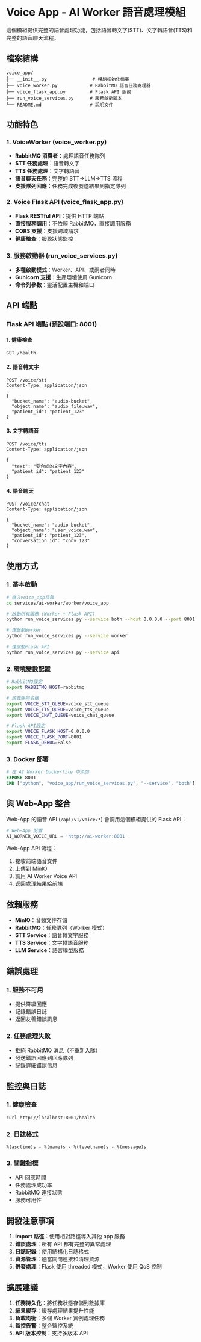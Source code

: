 # Voice App - AI Worker 語音處理模組

這個模組提供完整的語音處理功能，包括語音轉文字(STT)、文字轉語音(TTS)和完整的語音聊天流程。

## 檔案結構

```
voice_app/
├── __init__.py                 # 模組初始化檔案
├── voice_worker.py            # RabbitMQ 語音任務處理器
├── voice_flask_app.py         # Flask API 服務
├── run_voice_services.py      # 服務啟動腳本
└── README.md                  # 說明文件
```

## 功能特色

### 1. VoiceWorker (voice_worker.py)

- **RabbitMQ 消費者**：處理語音任務隊列
- **STT 任務處理**：語音轉文字
- **TTS 任務處理**：文字轉語音
- **語音聊天任務**：完整的 STT→LLM→TTS 流程
- **支援隊列回應**：任務完成後發送結果到指定隊列

### 2. Voice Flask API (voice_flask_app.py)

- **Flask RESTful API**：提供 HTTP 端點
- **直接服務調用**：不依賴 RabbitMQ，直接調用服務
- **CORS 支援**：支援跨域請求
- **健康檢查**：服務狀態監控

### 3. 服務啟動器 (run_voice_services.py)

- **多種啟動模式**：Worker、API、或兩者同時
- **Gunicorn 支援**：生產環境使用 Gunicorn
- **命令列參數**：靈活配置主機和端口

## API 端點

### Flask API 端點 (預設端口: 8001)

#### 1. 健康檢查

```
GET /health
```

#### 2. 語音轉文字

```
POST /voice/stt
Content-Type: application/json

{
  "bucket_name": "audio-bucket",
  "object_name": "audio_file.wav",
  "patient_id": "patient_123"
}
```

#### 3. 文字轉語音

```
POST /voice/tts
Content-Type: application/json

{
  "text": "要合成的文字內容",
  "patient_id": "patient_123"
}
```

#### 4. 語音聊天

```
POST /voice/chat
Content-Type: application/json

{
  "bucket_name": "audio-bucket",
  "object_name": "user_voice.wav",
  "patient_id": "patient_123",
  "conversation_id": "conv_123"
}
```

## 使用方式

### 1. 基本啟動

```bash
# 進入voice_app目錄
cd services/ai-worker/worker/voice_app

# 啟動所有服務 (Worker + Flask API)
python run_voice_services.py --service both --host 0.0.0.0 --port 8001

# 僅啟動Worker
python run_voice_services.py --service worker

# 僅啟動Flask API
python run_voice_services.py --service api
```

### 2. 環境變數配置

```bash
# RabbitMQ設定
export RABBITMQ_HOST=rabbitmq

# 語音隊列名稱
export VOICE_STT_QUEUE=voice_stt_queue
export VOICE_TTS_QUEUE=voice_tts_queue
export VOICE_CHAT_QUEUE=voice_chat_queue

# Flask API設定
export VOICE_FLASK_HOST=0.0.0.0
export VOICE_FLASK_PORT=8001
export FLASK_DEBUG=False
```

### 3. Docker 部署

```dockerfile
# 在 AI Worker Dockerfile 中添加
EXPOSE 8001
CMD ["python", "voice_app/run_voice_services.py", "--service", "both"]
```

## 與 Web-App 整合

Web-App 的語音 API (`/api/v1/voice/*`) 會調用這個模組提供的 Flask API：

```python
# Web-App 配置
AI_WORKER_VOICE_URL = 'http://ai-worker:8001'
```

Web-App API 流程：

1. 接收前端語音文件
2. 上傳到 MinIO
3. 調用 AI Worker Voice API
4. 返回處理結果給前端

## 依賴服務

- **MinIO**：音頻文件存儲
- **RabbitMQ**：任務隊列（Worker 模式）
- **STT Service**：語音轉文字服務
- **TTS Service**：文字轉語音服務
- **LLM Service**：語言模型服務

## 錯誤處理

### 1. 服務不可用

- 提供降級回應
- 記錄錯誤日誌
- 返回友善錯誤訊息

### 2. 任務處理失敗

- 拒絕 RabbitMQ 消息（不重新入隊）
- 發送錯誤回應到回應隊列
- 記錄詳細錯誤信息

## 監控與日誌

### 1. 健康檢查

```bash
curl http://localhost:8001/health
```

### 2. 日誌格式

```
%(asctime)s - %(name)s - %(levelname)s - %(message)s
```

### 3. 關鍵指標

- API 回應時間
- 任務處理成功率
- RabbitMQ 連接狀態
- 服務可用性

## 開發注意事項

1. **Import 路徑**：使用相對路徑導入其他 app 服務
2. **錯誤處理**：所有 API 都有完整的異常處理
3. **日誌記錄**：使用結構化日誌格式
4. **資源管理**：適當關閉連接和清理資源
5. **併發處理**：Flask 使用 threaded 模式，Worker 使用 QoS 控制

## 擴展建議

1. **任務持久化**：將任務狀態存儲到數據庫
2. **結果緩存**：緩存處理結果提升性能
3. **負載均衡**：多個 Worker 實例處理任務
4. **監控告警**：整合監控系統
5. **API 版本控制**：支持多版本 API
